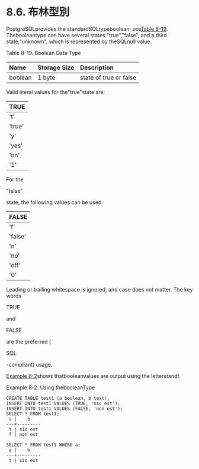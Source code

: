 # 8.6. 布林型別

PostgreSQLprovides the standardSQLtypeboolean; see[Table 8-19](https://www.postgresql.org/docs/current/static/datatype-boolean.html#DATATYPE-BOOLEAN-TABLE). Thebooleantype can have several states:"true","false", and a third state,"unknown", which is represented by theSQLnull value.

Table 8-19. Boolean Data Type

| Name | Storage Size | Description |
| :--- | :--- | :--- |
| boolean | 1 byte | state of true or false |

Valid literal values for the"true"state are:

| TRUE |
| :--- |
| 't' |
| 'true' |
| 'y' |
| 'yes' |
| 'on' |
| '1' |

For the

"false"

state, the following values can be used:

| FALSE |
| :--- |
| 'f' |
| 'false' |
| 'n' |
| 'no' |
| 'off' |
| '0' |

Leading or trailing whitespace is ignored, and case does not matter. The key words

TRUE

and

FALSE

are the preferred \(

SQL

-compliant\) usage.

[Example 8-2](https://www.postgresql.org/docs/current/static/datatype-boolean.html#DATATYPE-BOOLEAN-EXAMPLE)shows thatbooleanvalues are output using the letterstandf.

Example 8-2. Using thebooleanType

```text
CREATE TABLE test1 (a boolean, b text);
INSERT INTO test1 VALUES (TRUE, 'sic est');
INSERT INTO test1 VALUES (FALSE, 'non est');
SELECT * FROM test1;
 a |    b
---+---------
 t | sic est
 f | non est

SELECT * FROM test1 WHERE a;
 a |    b
---+---------
 t | sic est
```

